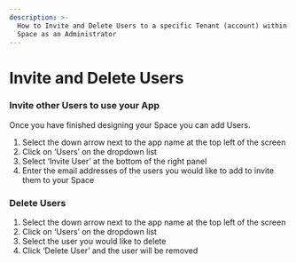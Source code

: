```yaml
---
description: >-
  How to Invite and Delete Users to a specific Tenant (account) within your
  Space as an Administrator
---
```


# Invite and Delete Users

### Invite other Users to use your App

Once you have finished designing your Space you can add Users.

1. Select the down arrow next to the app name at the top left of the screen
2. Click on ‘Users’ on the dropdown list
3. Select ‘Invite User’ at the bottom of the right panel
4. Enter the email addresses of the users you would like to add to invite them to your Space

### Delete Users

1. Select the down arrow next to the app name at the top left of the screen
2. Click on ‘Users’ on the dropdown list
3. Select the user you would like to delete
4. Click ‘Delete User’ and the user will be removed

